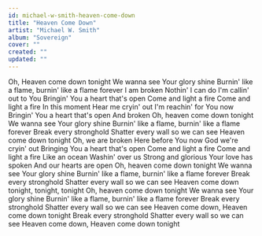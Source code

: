 ```yaml
---
id: michael-w-smith-heaven-come-down
title: "Heaven Come Down"
artist: "Michael W. Smith"
album: "Sovereign"
cover: ""
created: ""
updated: ""
---
```


Oh, Heaven come down tonight
We wanna see Your glory shine
Burnin' like a flame, burnin' like a flame forever
I am broken
Nothin' I can do
I'm callin' out to You
Bringin' You a heart that's open
Come and light a fire
Come and light a fire
In this moment
Hear me cryin' out
I'm reachin' for You now
Bringin' You a heart that's open
And broken
Oh, heaven come down tonight
We wanna see Your glory shine
Burnin' like a flame, burnin' like a flame forever
Break every stronghold
Shatter every wall so we can see
Heaven come down tonight
Oh, we are broken
Here before You now
God we're cryin' out
Bringing You a heart that's open
Come and light a fire
Come and light a fire
Like an ocean
Washin' over us
Strong and glorious
Your love has spoken
And our hearts are open
Oh, heaven come down tonight
We wanna see Your glory shine
Burnin' like a flame, burnin' like a flame forever
Break every stronghold
Shatter every wall so we can see
Heaven come down tonight, tonight, tonight
Oh, heaven come down tonight
We wanna see Your glory shine
Burnin' like a flame, burnin' like a flame forever
Break every stronghold
Shatter every wall so we can see
Heaven come down, Heaven come down tonight
Break every stronghold
Shatter every wall so we can see
Heaven come down, Heaven come down tonight